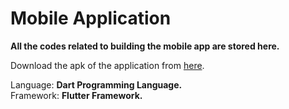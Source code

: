 # Mobile Application

**All the codes related to building the mobile app are stored here.**

Download the apk of the application from [here](mobile-app\apk).

Language: **Dart Programming Language.**<br>
Framework: **Flutter Framework.**